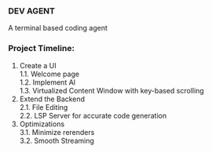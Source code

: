 ### DEV AGENT
A terminal based coding agent

### Project Timeline:
1. Create a UI<br>
    1.1. Welcome page<br>
    1.2. Implement AI<br>
    1.3. Virtualized Content Window with key-based scrolling<br>
2. Extend the Backend<br>
    2.1. File Editing<br>
    2.2. LSP Server for accurate code generation<br>
3. Optimizations<br>
    3.1. Minimize rerenders<br>
    3.2. Smooth Streaming<br>